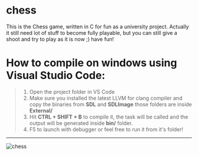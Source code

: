 # chess
This is the Chess game, written in C for fun as a university project. Actually it still need lot of stuff to become fully playable, but you can still give a shoot and try to play as it is now ;) have fun!

# How to compile on windows using Visual Studio Code:

> 1) Open the project folder in VS Code
> 2) Make sure you installed the latest LLVM for clang compiler and copy the binaries from **SDL** and **SDLImage** those folders are inside **External/**
> 3) Hit **CTRL + SHIFT + B** to compile it, the task will be called and the output will be generated inside **bin/** folder.
> 4) F5 to launch with debugger or feel free to run it from it's folder!

----------------------------------------------------------------------------

![chess](https://user-images.githubusercontent.com/7602472/161291459-6f0a47d9-88bb-4b43-b320-9c73628ced95.png)
